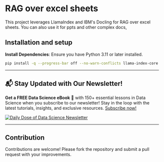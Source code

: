 
# RAG over excel sheets

This project leverages LlamaIndex and IBM's Docling for RAG over excel sheets. You can also use it for ppts and other complex docs,

## Installation and setup

**Install Dependencies**:
   Ensure you have Python 3.11 or later installed.
   ```bash
   pip install -q --progress-bar off --no-warn-conflicts llama-index-core llama-index-readers-docling llama-index-node-parser-docling llama-index-embeddings-huggingface llama-index-llms-huggingface-api llama-index-readers-file python-dotenv llama-index-llms-ollama
   ```

---

## 📬 Stay Updated with Our Newsletter!
**Get a FREE Data Science eBook** 📖 with 150+ essential lessons in Data Science when you subscribe to our newsletter! Stay in the loop with the latest tutorials, insights, and exclusive resources. [Subscribe now!](https://join.dailydoseofds.com)

[![Daily Dose of Data Science Newsletter](https://github.com/patchy631/ai-engineering/blob/main/resources/join_ddods.png)](https://join.dailydoseofds.com)

---

## Contribution

Contributions are welcome! Please fork the repository and submit a pull request with your improvements.
